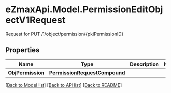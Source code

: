 # eZmaxApi.Model.PermissionEditObjectV1Request
Request for PUT /1/object/permission/{pkiPermissionID}

## Properties

Name | Type | Description | Notes
------------ | ------------- | ------------- | -------------
**ObjPermission** | [**PermissionRequestCompound**](PermissionRequestCompound.md) |  | 

[[Back to Model list]](../README.md#documentation-for-models) [[Back to API list]](../README.md#documentation-for-api-endpoints) [[Back to README]](../README.md)

